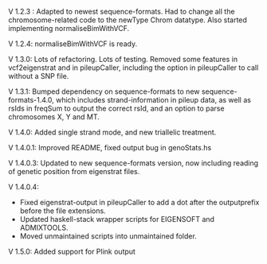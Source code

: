 V 1.2.3 : Adapted to newest sequence-formats. Had to change all the chromosome-related code to the newType Chrom datatype. Also started implementing normaliseBimWithVCF.

V 1.2.4: normaliseBimWithVCF is ready.

V 1.3.0: Lots of refactoring. Lots of testing. Removed some features in vcf2eigenstrat and in pileupCaller, including
         the option in pileupCaller to call without a SNP file.

V 1.3.1: Bumped dependency on sequence-formats to new sequence-formats-1.4.0, which includes strand-information in pileup data, as well as 
         rsIds in freqSum to output the correct rsId, and an option to parse chromosomes X, Y and MT.

V 1.4.0: Added single strand mode, and new triallelic treatment.

V 1.4.0.1: Improved README, fixed output bug in genoStats.hs

V 1.4.0.3: Updated to new sequence-formats version, now including reading of genetic position from eigenstrat files.

V 1.4.0.4:
* Fixed eigenstrat-output in pileupCaller to add a dot after the outputprefix before the file extensions.
* Updated haskell-stack wrapper scripts for EIGENSOFT and ADMIXTOOLS.
* Moved unmaintained scripts into unmaintained folder.

V 1.5.0: Added support for Plink output
